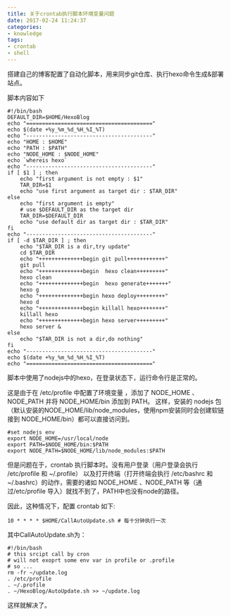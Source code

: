 ```yaml
---
title: 关于crontab执行脚本环境变量问题
date: 2017-02-24 11:24:37
categories:
- knowledge
tags:
- crontab
- shell
---
```


搭建自己的博客配置了自动化脚本，用来同步git仓库、执行hexo命令生成&部署站点。

<!-- more -->

脚本内容如下

```
#!/bin/bash
DEFAULT_DIR=$HOME/HexoBlog
echo "========================================" 
echo $(date +%y_%m_%d_%H_%I_%T) 
echo "----------------------------------------" 
echo "HOME : $HOME"
echo "PATH : $PATH"
echo "NODE_HOME : $NODE_HOME"
echo `whereis hexo`
echo "----------------------------------------" 
if [ $1 ] ; then        
    echo "first argument is not empty : $1" 
    TAR_DIR=$1 
    echo "use first argument as target dir : $TAR_DIR" 
else
    echo "first argument is empty"   
    # use $DEFAULT_DIR as the target dir    
    TAR_DIR=$DEFAULT_DIR
    echo "use default dir as target dir : $TAR_DIR" 
fi 
echo "----------------------------------------" 
if [ -d $TAR_DIR ] ; then 
    echo "$TAR_DIR is a dir,try update" 
    cd $TAR_DIR
    echo "++++++++++++++begin git pull++++++++++++" 
    git pull 
    echo "++++++++++++++begin  hexo clean+++++++++"
    hexo clean 
    echo "++++++++++++++begin  hexo generate+++++++"
    hexo g 
    echo "++++++++++++++begin hexo deploy+++++++++"
    hexo d 
    echo "++++++++++++++begin killall hexo++++++++" 
    killall hexo 
    echo "++++++++++++++begin hexo server+++++++++"
    hexo server &   
else
    echo "$TAR_DIR is not a dir,do nothing" 
fi
echo "----------------------------------------" 
echo $(date +%y_%m_%d_%H_%I_%T) 
echo "========================================" 
```
脚本中使用了nodejs中的hexo，在登录状态下，运行命令行是正常的。

这是由于在 /etc/profile 中配置了环境变量 ，添加了 NODE_HOME 、NODE_PATH 并将 NODE_HOME/bin 添加到 PATH。
这样，安装的 nodejs 包（默认安装的NODE_HOME/lib/node_modules，使用npm安装同时会创建软链接到 NODE_HOME/bin）都可以直接访问到。

```
#set nodejs env  
export NODE_HOME=/usr/local/node  
export PATH=$NODE_HOME/bin:$PATH  
export NODE_PATH=$NODE_HOME/lib/node_modules:$PATH

```

但是问题在于，crontab 执行脚本时。没有用户登录（用户登录会执行 /etc/profile 和 ~/.profile）
以及打开终端（打开终端会执行 /etc/bashrc 和 ~/.bashrc）的动作，需要的诸如 NODE_HOME 、NODE_PATH 等（通过/etc/profile 导入）就找不到了，PATH中也没有node的路径。

因此，这种情况下，配置 crontab 如下:

```
10 * * * * $HOME/CallAutoUpdate.sh # 每十分钟执行一次
```

其中CallAutoUpdate.sh为：


```
#!/bin/bash
# this srcipt call by cron 
# will not exoprt some env var in profile or .profile
# so ...
rm -fr ~/update.log
. /etc/profile
. ~/.profile
. ~/HexoBlog/AutoUpdate.sh >> ~/update.log
```

这样就解决了。

